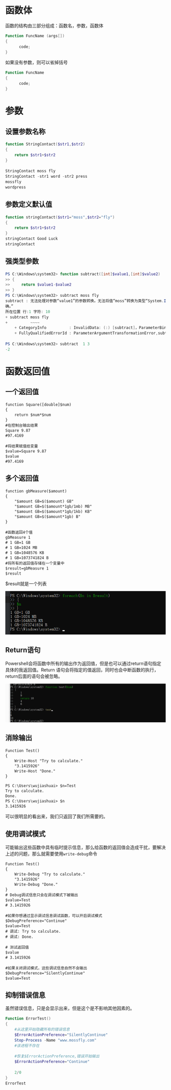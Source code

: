 # 函数体

函数的结构由三部分组成：函数名，参数，函数体

```powershell
Function FuncName (args[])
{
      code;
}
```

如果没有参数，则可以省掉括号

```powershell
Function FuncName
{
      code;
}
```

# 参数

## 设置参数名称

```powershell
function StringContact($str1,$str2)
{
    return $str1+$str2
}
 
StringContact moss fly
StringContact -str1 word -str2 press
mossfly
wordpress
```

## 参数定义默认值

```powershell
function stringContact($str1="moss",$str2="fly")
{
    return $str1+$str2
}
stringContact Good Luck
stringContact
```

## 强类型参数

```powershell
PS C:\Windows\system32> function subtract([int]$value1,[int]$value2)
>> {
>>     return $value1-$value2
>> }
PS C:\Windows\system32> subtract moss fly
subtract : 无法处理对参数“value1”的参数转换。无法将值“moss”转换为类型“System.Int32”。错误:“输入字符串的格式不正
确。”
所在位置 行:1 字符: 10
+ subtract moss fly
+          ~~~~
    + CategoryInfo          : InvalidData: (:) [subtract]，ParameterBindingArgumentTransformationException
    + FullyQualifiedErrorId : ParameterArgumentTransformationError,subtract

PS C:\Windows\system32> subtract  1 3
-2
```

# 函数返回值

## 一个返回值

```
function Square([double]$num)
{
    return $num*$num
}
#在控制台输出结果
Square 9.87
#97.4169
 
#将结果赋值给变量
$value=Square 9.87
$value
#97.4169
```



## 多个返回值

````
function gbMeasure($amount)
{
    "$amount GB=$($amount) GB"
    "$amount GB=$($amount*1gb/1mb) MB"
    "$amount GB=$($amount*1gb/1kb) KB"
    "$amount GB=$($amount*1gb) B"
}
 
#函数返回4个值
gbMeasure 1
# 1 GB=1 GB
# 1 GB=1024 MB
# 1 GB=1048576 KB
# 1 GB=1073741824 B
#将所有的返回值存储在一个变量中
$result=gbMeasure 1
$result

````

$result就是一个列表

![image-20210113174247698](img/image-20210113174247698.png)

## Return语句

Powershell会将函数中所有的输出作为返回值，但是也可以通过return语句指定具体的我返回值。Return 语句会将指定的值返回，同时也会中断函数的执行，return后面的语句会被忽略。

![image-20210113174429222](img/image-20210113174429222.png)

## 消除输出



```
Function Test()
{
    Write-Host "Try to calculate."
    "3.1415926"
    Write-Host "Done."
}
```

```
PS C:\Users\wujiashuai> $n=Test
Try to calculate.
Done.
PS C:\Users\wujiashuai> $n
3.1415926
```

可以很明显的看出来，我们只返回了我们所需要的。

## 使用调试模式

可能输出这些函数中具有临时提示信息，那么给函数的返回值会造成干扰，要解决上述的问题，那么就需要使用`write-debug`命令

```
Function Test()
{
    Write-Debug "Try to calculate."
    "3.1415926"
    Write-Debug "Done."
}
# Debug调试信息只会在调试模式下被输出
$value=Test
# 3.1415926
 
#如果你想通过显示调试信息调试函数，可以开启调试模式
$DebugPreference="Continue"
$value=Test
# 调试: Try to calculate.
# 调试: Done.
 
# 测试返回值
$value
# 3.1415926
 
#如果关闭调试模式，这些调试信息自然不会输出
$DebugPreference="SilentlyContinue"
$value=Test
```

## 抑制错误信息

虽然错误信息，只是会显示出来，但是这个是不影响其他因素的。

```powershell
Function ErrorTest()
{
    #从这里开始隐藏所有的错误信息
    $ErrorActionPreference="SilentlyContinue"
    Stop-Process -Name "www.mossfly.com"
    #该进程不存在
 
    #恢复$ErrorActionPreference,错误开始输出
    $ErrorActionPreference="Continue"
 
    2/0
}
ErrorTest
```

